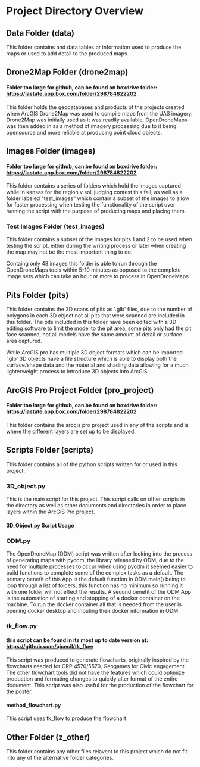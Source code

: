 # Project Directory Overview
## Data Folder (data)
This folder contains and data tables or information used to produce the maps or used to add detail to the produced maps


## Drone2Map Folder (drone2map)
#### Folder too large for github, can be found on boxdrive folder: https://iastate.app.box.com/folder/298784822202
This folder holds the geodatabases and products of the projects created when ArcGIS Drone2Map was used to compile maps from the UAS imagery. Drone2Map was initially used as it was readily available, OpenDroneMaps was then added in as a method of imagery processing due to it being opensource and more reliable at producing point cloud objects.


## Images Folder (images)
#### Folder too large for github, can be found on boxdrive folder: https://iastate.app.box.com/folder/298784822202
This folder contains a series of folders which hold the images captured while in kansas for the region v soil judging contest this fall, as well as a folder labeled "test_images" which contain a subset of the images to allow for faster processing when testing the functionality of the script over running the script with the purpose of producing maps and placing them.

### Test Images Folder (test_images)
This folder contains a subset of the images for pits 1 and 2 to be used when testing the script, either during the writing process or later when creating the map may not be the most important thing to do.

Containg only 48 images this folder is able to run through the OpenDroneMaps tools within 5-10 minutes as opposed to the complete image sets which can take an hour or more to process in OpenDroneMaps


## Pits Folder (pits)
This folder contains the 3D scans of pits as '.glb' files, due to the number of polygons in each 3D object not all pits that were scanned are included in this folder. The pits included in this folder have been edited with a 3D editing software to limit the model to the pit area, some pits only had the pit face scanned, not all models have the same amount of detail or surface area captured.

While ArcGIS pro has multiple 3D object formats which can be imported '.glb' 3D objects have a file structure which is able to display both the surface/shape data and the material and shading data allowing for a much lighterweight process to introduce 3D objects into ArcGIS.


## ArcGIS Pro Project Folder (pro_project)
#### Folder too large for github, can be found on boxdrive folder: https://iastate.app.box.com/folder/298784822202
This folder contains the arcgis pro project used in any of the scripts and is where the different layers are set up to be displayed.

## Scripts Folder (scripts)
This folder contains  all of the python scripts written for or used in this project.
### 3D_object.py
This is the main script for this project. This script calls on other scripts in the directory as well as other documents and directories in order to place layers within the ArcGIS Pro project.

#### 3D_Object.py Script Usage


### ODM.py
The OpenDroneMap (ODM) script was written after looking into the process of generating maps with pyodm, the library released by ODM, due to the need for multiple processes to occur when using pyodm it seemed easier to build functions to complete some of the complex tasks as a default. The primary benefit of this App is the defualt function in ODM.main() being to loop through a list of folders, this function has no minimum so running it with one folder will not effect the results. A second benefit of the ODM App is the automation of starting and stopping of a docker container on the machine. To run the docker container all that is needed from the user is opening docker desktop and inputing their docker information in ODM


### tk_flow.py
#### this script can be found in its most up to date version at: https://github.com/ajcecil/tk_flow
This script was produced to generate flowcharts, originally inspired by the flowcharts needed for CRP 4570/5570, Geogames for Civic engagement. The other flowchart tools did not have the features which could optimize production and formating changes to quickly alter format of the entire document. This script was also useful for the production of the flowchart for the poster.

#### method_flowchart.py
This script uses tk_flow to produce the flowchart

## Other Folder (z_other)
This folder contains any other files relavent to this project which do not fit into any of the alternative folder categories.
